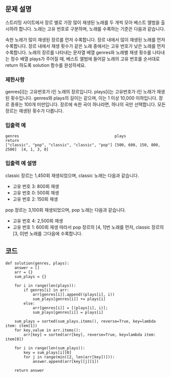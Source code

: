 ## 문제 설명
스트리밍 사이트에서 장르 별로 가장 많이 재생된 노래를 두 개씩 모아 베스트 앨범을 출시하려 합니다. 노래는 고유 번호로 구분하며, 노래를 수록하는 기준은 다음과 같습니다.

속한 노래가 많이 재생된 장르를 먼저 수록합니다.
장르 내에서 많이 재생된 노래를 먼저 수록합니다.
장르 내에서 재생 횟수가 같은 노래 중에서는 고유 번호가 낮은 노래를 먼저 수록합니다.
노래의 장르를 나타내는 문자열 배열 genres와 노래별 재생 횟수를 나타내는 정수 배열 plays가 주어질 때, 베스트 앨범에 들어갈 노래의 고유 번호를 순서대로 return 하도록 solution 함수를 완성하세요.

### 제한사항
genres[i]는 고유번호가 i인 노래의 장르입니다.
plays[i]는 고유번호가 i인 노래가 재생된 횟수입니다.
genres와 plays의 길이는 같으며, 이는 1 이상 10,000 이하입니다.
장르 종류는 100개 미만입니다.
장르에 속한 곡이 하나라면, 하나의 곡만 선택합니다.
모든 장르는 재생된 횟수가 다릅니다.

### 입출력 예
```
genres                                        	plays	                        return
["classic", "pop", "classic", "classic", "pop"]	[500, 600, 150, 800, 2500]	[4, 1, 3, 0]
```
### 입출력 예 설명
classic 장르는 1,450회 재생되었으며, classic 노래는 다음과 같습니다.

- 고유 번호 3: 800회 재생
- 고유 번호 0: 500회 재생
- 고유 번호 2: 150회 재생

pop 장르는 3,100회 재생되었으며, pop 노래는 다음과 같습니다.
- 고유 번호 4: 2,500회 재생
- 고유 번호 1: 600회 재생
따라서 pop 장르의 [4, 1]번 노래를 먼저, classic 장르의 [3, 0]번 노래를 그다음에 수록합니다.


## 코드 
```
def solution(genres, plays):
    answer = []
    arr = {}
    sum_plays = {}
    
    for i in range(len(plays)):
        if genres[i] in arr:
            arr[genres[i]].append((plays[i], i))
            sum_plays[genres[i]] += plays[i]
        else:
            arr[genres[i]] = [(plays[i], i)];
            sum_plays[genres[i]] = plays[i]
    
    sum_plays = sorted(sum_plays.items(), reverse=True, key=lambda item: item[1])
    for key,value in arr.items():
        arr[key] = sorted(arr[key], reverse=True, key=lambda item: item[0])
    
    for i in range(len(sum_plays)):
        key = sum_plays[i][0]
        for j in range(min([2, len(arr[key])])):
            answer.append(arr[key][j][1])
            
    return answer
```
